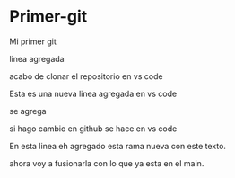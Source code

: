 # Primer-git
Mi primer git 

linea agregada 

acabo de clonar el repositorio en vs code 

Esta es una nueva linea agregada en vs code 

se agrega

si hago cambio en github se hace en vs code 

En esta linea eh agregado esta rama nueva con este texto.

ahora voy a fusionarla con lo que ya esta en el main.